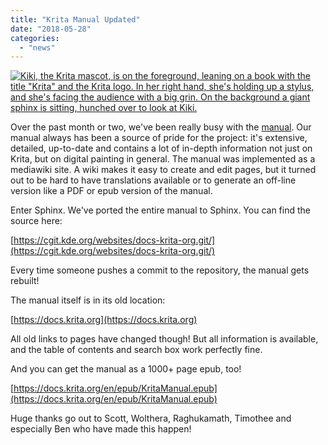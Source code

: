 ```yaml
---
title: "Krita Manual Updated"
date: "2018-05-28"
categories: 
  - "news"
---
```


[![Kiki, the Krita mascot, is on the foreground, leaning on a book with the title "Krita" and the Krita logo. In her right hand, she's holding up a stylus, and she's facing the audience with a big grin. On the background a giant sphinx is sitting, hunched over to look at Kiki.](../images/krita_sphinx_conversion.png)](https://krita.org/wp-content/uploads/2018/05/krita_sphinx_conversion.png)

Over the past month or two, we've been really busy with the [manual](https://docs.krita.org). Our manual always has been a source of pride for the project: it's extensive, detailed, up-to-date and contains a lot of in-depth information not just on Krita, but on digital painting in general. The manual was implemented as a mediawiki site. A wiki makes it easy to create and edit pages, but it turned out to be hard to have translations available or to generate an off-line version like a PDF or epub version of the manual.

Enter Sphinx. We've ported the entire manual to Sphinx. You can find the source here:

[https://cgit.kde.org/websites/docs-krita-org.git/](https://cgit.kde.org/websites/docs-krita-org.git/)

Every time someone pushes a commit to the repository, the manual gets rebuilt!

The manual itself is in its old location:

[https://docs.krita.org](https://docs.krita.org)

All old links to pages have changed though! But all information is available, and the table of contents and search box work perfectly fine.

And you can get the manual as a 1000+ page epub, too!

[https://docs.krita.org/en/epub/KritaManual.epub](https://docs.krita.org/en/epub/KritaManual.epub)

Huge thanks go out to Scott, Wolthera, Raghukamath, Timothee and especially Ben who have made this happen!
